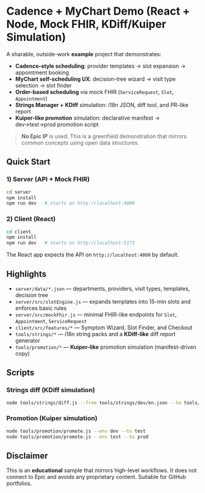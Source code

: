 # Cadence + MyChart Demo (React + Node, Mock FHIR, KDiff/Kuiper Simulation)

A sharable, outside-work **example** project that demonstrates:
- **Cadence-style scheduling**: provider templates → slot expansion → appointment booking
- **MyChart self-scheduling UX**: decision-tree wizard → visit type selection → slot finder
- **Order-based scheduling** via mock FHIR (`ServiceRequest`, `Slot`, `Appointment`)
- **Strings Manager + KDiff** simulation: i18n JSON, diff tool, and PR-like report
- **Kuiper-like promotion** simulation: declarative manifest → dev→test→prod promotion script

> **No Epic IP** is used. This is a greenfield demonstration that mirrors common concepts using open data structures.

## Quick Start

### 1) Server (API + Mock FHIR)
```bash
cd server
npm install
npm run dev   # starts on http://localhost:4000
```

### 2) Client (React)
```bash
cd client
npm install
npm run dev   # starts on http://localhost:5173
```

The React app expects the API on `http://localhost:4000` by default.

## Highlights

- `server/data/*.json` — departments, providers, visit types, templates, decision tree
- `server/src/slotEngine.js` — expands templates into 15-min slots and enforces basic rules
- `server/src/mockFhir.js` — minimal FHIR-like endpoints for `Slot`, `Appointment`, `ServiceRequest`
- `client/src/features/*` — Symptom Wizard, Slot Finder, and Checkout
- `tools/strings/*` — i18n string packs and a **KDiff-like** diff report generator
- `tools/promotion/*` — **Kuiper-like** promotion simulation (manifest-driven copy)

## Scripts

### Strings diff (KDiff simulation)
```bash
node tools/strings/diff.js --from tools/strings/dev/en.json --to tools/strings/test/en.json
```

### Promotion (Kuiper simulation)
```bash
node tools/promotion/promote.js --env dev --to test
node tools/promotion/promote.js --env test --to prod
```

## Disclaimer

This is an **educational** sample that mirrors high-level workflows. It does not connect to Epic
and avoids any proprietary content. Suitable for GitHub portfolios.
